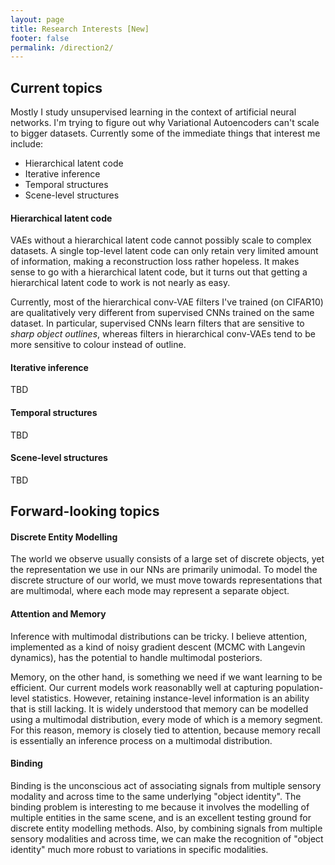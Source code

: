 ```yaml
---
layout: page
title: Research Interests [New]
footer: false
permalink: /direction2/
---
```


## Current topics

Mostly I study unsupervised learning in the context of artificial neural networks. I'm trying to figure out why
Variational Autoencoders can't scale to bigger datasets. Currently some of the immediate things that interest me
include:

- Hierarchical latent code
- Iterative inference
- Temporal structures 
- Scene-level structures

#### Hierarchical latent code

VAEs without a hierarchical latent code cannot possibly scale to complex datasets. A single top-level latent code can
only retain very limited amount of information, making a reconstruction loss rather hopeless. It makes sense to go with
a hierarchical latent code, but it turns out that getting a hierarchical latent code to work is not nearly as easy.

Currently, most of the hierarchical conv-VAE filters I've trained (on CIFAR10) are qualitatively very
different from supervised CNNs trained on the same dataset. In particular, supervised CNNs learn filters that are
sensitive to *sharp object outlines*, whereas filters in hierarchical conv-VAEs tend to be more sensitive to colour
instead of outline.

#### Iterative inference

TBD

#### Temporal structures

TBD

#### Scene-level structures

TBD

## Forward-looking topics

#### Discrete Entity Modelling

The world we observe usually consists of a large set of discrete objects, yet the representation we use in our NNs are
primarily unimodal. To model the discrete structure of our world, we must move towards representations that are
multimodal, where each mode may represent a separate object.


#### Attention and Memory

Inference with multimodal distributions can be tricky. I believe attention, implemented as a kind of noisy gradient
descent (MCMC with Langevin dynamics), has the potential to handle multimodal posteriors.

Memory, on the other hand, is something we need if we want learning to be efficient. Our current models work reasonablly
well at capturing population-level statistics. However, retaining instance-level information is an ability that is still
lacking. It is widely understood that memory can be modelled using a multimodal distribution, every mode of which is a
memory segment. For this reason, memory is closely tied to attention, because memory recall is essentially an inference
process on a multimodal distribution.


#### Binding

Binding is the unconscious act of associating signals from multiple sensory modality and across time to the same
underlying "object identity". The binding problem is interesting to me because it involves the modelling of multiple
entities in the same scene, and is an excellent testing ground for discrete entity modelling methods. Also, by combining
signals from multiple sensory modalities and across time, we can make the recognition of "object identity" much more
robust to variations in specific modalities.

